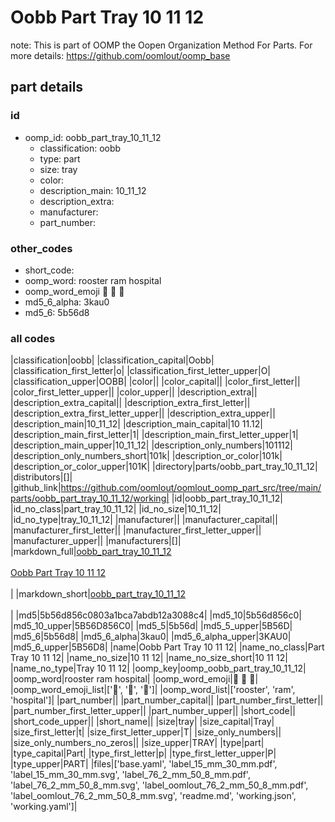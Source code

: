 # Oobb Part Tray 10 11 12  

note: This is part of OOMP the Oopen Organization Method For Parts. For more details: https://github.com/oomlout/oomp_base

##  part details





### id
* oomp_id: oobb_part_tray_10_11_12
  * classification: oobb
  * type: part
  * size: tray
  * color: 
  * description_main: 10_11_12
  * description_extra: 
  * manufacturer: 
  * part_number: 

### other_codes
* short_code: 
* oomp_word: rooster ram hospital
* oomp_word_emoji :rooster: :ram: :hospital:
* md5_6_alpha: 3kau0
* md5_6: 5b56d8

### all codes 
|classification|oobb|
|classification_capital|Oobb|
|classification_first_letter|o|
|classification_first_letter_upper|O|
|classification_upper|OOBB|
|color||
|color_capital||
|color_first_letter||
|color_first_letter_upper||
|color_upper||
|description_extra||
|description_extra_capital||
|description_extra_first_letter||
|description_extra_first_letter_upper||
|description_extra_upper||
|description_main|10_11_12|
|description_main_capital|10 11.12|
|description_main_first_letter|1|
|description_main_first_letter_upper|1|
|description_main_upper|10_11_12|
|description_only_numbers|101112|
|description_only_numbers_short|101k|
|description_or_color|101k|
|description_or_color_upper|101K|
|directory|parts/oobb_part_tray_10_11_12|
|distributors|[]|
|github_link|https://github.com/oomlout/oomlout_oomp_part_src/tree/main/parts/oobb_part_tray_10_11_12/working|
|id|oobb_part_tray_10_11_12|
|id_no_class|part_tray_10_11_12|
|id_no_size|10_11_12|
|id_no_type|tray_10_11_12|
|manufacturer||
|manufacturer_capital||
|manufacturer_first_letter||
|manufacturer_first_letter_upper||
|manufacturer_upper||
|manufacturers|[]|
|markdown_full|[oobb_part_tray_10_11_12](https://github.com/oomlout/oomlout_oomp_part_src/tree/main/parts/oobb_part_tray_10_11_12/working)<br>[](https://github.com/oomlout/oomlout_oomp_part_src/tree/main/parts/oobb_part_tray_10_11_12/working)<br>[Oobb Part Tray 10 11 12](https://github.com/oomlout/oomlout_oomp_part_src/tree/main/parts/oobb_part_tray_10_11_12/working)<br><br>|
|markdown_short|[oobb_part_tray_10_11_12](https://github.com/oomlout/oomlout_oomp_part_src/tree/main/parts/oobb_part_tray_10_11_12/working)<br><br>|
|md5|5b56d856c0803a1bca7abdb12a3088c4|
|md5_10|5b56d856c0|
|md5_10_upper|5B56D856C0|
|md5_5|5b56d|
|md5_5_upper|5B56D|
|md5_6|5b56d8|
|md5_6_alpha|3kau0|
|md5_6_alpha_upper|3KAU0|
|md5_6_upper|5B56D8|
|name|Oobb Part Tray 10 11 12|
|name_no_class|Part Tray 10 11 12|
|name_no_size|10 11 12|
|name_no_size_short|10 11 12|
|name_no_type|Tray 10 11 12|
|oomp_key|oomp_oobb_part_tray_10_11_12|
|oomp_word|rooster ram hospital|
|oomp_word_emoji|:rooster: :ram: :hospital:|
|oomp_word_emoji_list|[':rooster:', ':ram:', ':hospital:']|
|oomp_word_list|['rooster', 'ram', 'hospital']|
|part_number||
|part_number_capital||
|part_number_first_letter||
|part_number_first_letter_upper||
|part_number_upper||
|short_code||
|short_code_upper||
|short_name||
|size|tray|
|size_capital|Tray|
|size_first_letter|t|
|size_first_letter_upper|T|
|size_only_numbers||
|size_only_numbers_no_zeros||
|size_upper|TRAY|
|type|part|
|type_capital|Part|
|type_first_letter|p|
|type_first_letter_upper|P|
|type_upper|PART|
|files|['base.yaml', 'label_15_mm_30_mm.pdf', 'label_15_mm_30_mm.svg', 'label_76_2_mm_50_8_mm.pdf', 'label_76_2_mm_50_8_mm.svg', 'label_oomlout_76_2_mm_50_8_mm.pdf', 'label_oomlout_76_2_mm_50_8_mm.svg', 'readme.md', 'working.json', 'working.yaml']|

